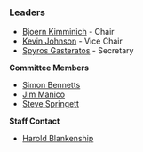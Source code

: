 ### Leaders

* [Bjoern Kimminich](mailto:bjoern.kimminich@owasp.org) - Chair
* [Kevin Johnson](mailto:kevin.johnson@owasp.org) - Vice Chair
* [Spyros Gasteratos](mailto:spyros.gasteratos@owasp.org) - Secretary

**Committee Members**
* [Simon Bennetts](mailto:psiinon@gmail.com)
* [Jim Manico](mailto:jim.manico@owasp.org)
* [Steve Springett](mailto:steve.springett@owasp.org)

**Staff Contact**
* [Harold Blankenship](harold.blankenship@owasp.com)


